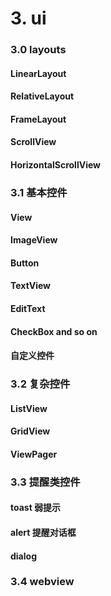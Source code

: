 # 3. ui

### 3.0 layouts

#### LinearLayout

#### RelativeLayout

#### FrameLayout

#### ScrollView

#### HorizontalScrollView

### 3.1 基本控件

#### View

#### ImageView

#### Button

#### TextView

#### EditText

#### CheckBox and so on

#### 自定义控件

### 3.2 复杂控件

#### ListView
#### GridView
#### ViewPager

### 3.3 提醒类控件

#### toast 弱提示

#### alert 提醒对话框

#### dialog

### 3.4 webview
